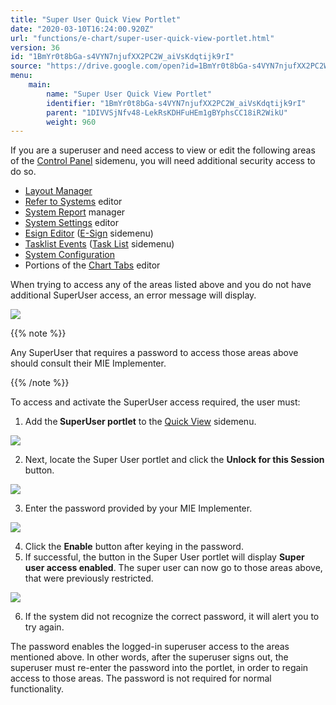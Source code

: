 ```yaml
---
title: "Super User Quick View Portlet"
date: "2020-03-10T16:24:00.920Z"
url: "functions/e-chart/super-user-quick-view-portlet.html"
version: 36
id: "1BmYr0t8bGa-s4VYN7njufXX2PC2W_aiVsKdqtijk9rI"
source: "https://drive.google.com/open?id=1BmYr0t8bGa-s4VYN7njufXX2PC2W_aiVsKdqtijk9rI"
menu:
    main:
        name: "Super User Quick View Portlet"
        identifier: "1BmYr0t8bGa-s4VYN7njufXX2PC2W_aiVsKdqtijk9rI"
        parent: "1DIVVSjNfv48-LekRsKDHFuHEm1gBYphsCC18iR2WikU"
        weight: 960
---
```

If you are a superuser and need access to view or edit the following areas of the [Control Panel](https://system/?f=layout&module=Admin&name=Home&tabmodule=admin&t=Admin) sidemenu, you will need additional security access to do so.

* [Layout Manager](https://system/?f=admin&subfunc=layout_manager&t=Layout+Manager&tabmodule=admin&tabselect=Layout+Manager)
* [Refer to Systems](https://system/?f=admin&subfunc=rts_editor&t=Refer+to+Systems&tabmodule=admin&tabselect=Refer+to+Systems) editor
* [System Report](https://system/?f=admin&s=system_report&tabmodule=admin&tabselect=System+Report) manager
* [System Settings](https://system/?f=admin&s=system_settings&tabmodule=admin&tabselect=System+Settings) editor
* [Esign Editor](https://system/?f=esign&s=dbe&tabmodule=esign&tabselect=Esign+Editor) ([E-Sign](https://system/?func=esign) sidemenu)
* [Tasklist Events](https://system/?f=tlist&s=tl_events&tabmodule=tasklist&tabselect=Tasklist+Events) ([Task List](https://system/?func=tlist) sidemenu)
* [System Configuration](https://system/?f=admin&s=sysconfigmgr&tabmodule=admin&tabselect=System+Configuration)
* Portions of the [Chart Tabs](https://system/?f=chart&s=cteditor&tabmodule=admin&tabselect=Chart+Tabs) editor

When trying to access any of the areas listed above and you do not have additional SuperUser access, an error message will display.



![](super-user-quick-view-portlet.images/image1.png)



{{% note %}}

Any SuperUser that requires a password to access those areas above should consult their MIE Implementer.

{{% /note %}}


To access and activate the SuperUser access required, the user must:

1. Add the<strong> SuperUser portlet</strong> to the [Quick View](https://system/) sidemenu.

![](super-user-quick-view-portlet.images/image2.png)

2. Next, locate the Super User portlet and click the <strong>Unlock for this Session</strong> button.

![](super-user-quick-view-portlet.images/image3.png)

3. Enter the password provided by your MIE Implementer.

![](super-user-quick-view-portlet.images/image4.png)

4. Click the <strong>Enable</strong> button after keying in the password.
5. If successful, the button in the Super User portlet will display <strong>Super user access enabled</strong>. The super user can now go to those areas above, that were previously restricted.  

![](super-user-quick-view-portlet.images/image5.png)

6. If the system did not recognize the correct password, it will alert you to try again.



The password enables the logged-in superuser access to the areas mentioned above. In other words, after the superuser signs out, the superuser must re-enter the password into the portlet, in order to regain access to those areas. The password is not required for normal functionality.



